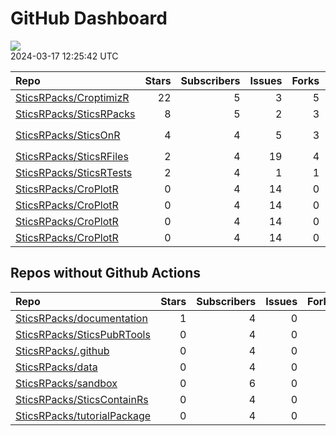 GitHub Dashboard
================

![](https://github.com/SticsRPacks/status/workflows/Render%20Status/badge.svg)  
2024-03-17 12:25:42 UTC

| Repo                                                                  | Stars | Subscribers | Issues | Forks | Status                                                                                                                                                                                                                                                                                                                                                                                                                                                      | Commit                                                                                                                                                                                          |
|:----------------------------------------------------------------------|------:|------------:|-------:|------:|:------------------------------------------------------------------------------------------------------------------------------------------------------------------------------------------------------------------------------------------------------------------------------------------------------------------------------------------------------------------------------------------------------------------------------------------------------------|:------------------------------------------------------------------------------------------------------------------------------------------------------------------------------------------------|
| [SticsRPacks/CroptimizR](https://github.com/SticsRPacks/CroptimizR)   |    22 |           5 |      3 |     5 | [![](https://github.com/SticsRPacks/CroptimizR/workflows/R-CMD-check/badge.svg)](https://github.com/SticsRPacks/CroptimizR/actions/runs/8113908736) [![](https://github.com/SticsRPacks/CroptimizR/workflows/test-coverage/badge.svg)](https://github.com/SticsRPacks/CroptimizR/actions/runs/8113908731)                                                                                                                                                   | <a href="https://github.com/SticsRPacks/CroptimizR/commit/ca6f80aabc7d28264e4d859f4893ede4fc2e5a00" title="Merge pull request #14 from SticsRPacks/Fix_constraints_use_with_sitlist">ca6f80</a> |
| [SticsRPacks/SticsRPacks](https://github.com/SticsRPacks/SticsRPacks) |     8 |           5 |      2 |     3 | [![](https://github.com/SticsRPacks/SticsRPacks/workflows/R-CMD-check/badge.svg)](https://github.com/SticsRPacks/SticsRPacks/actions/runs/8206457553)                                                                                                                                                                                                                                                                                                       | <a href="https://github.com/SticsRPacks/SticsRPacks/commit/4531b1b7bfe69aec51ee9398809bea665bc033c6" title="Merge pull request #18 from SticsRPacks/plecharpent-patch-1">4531b1</a>             |
| [SticsRPacks/SticsOnR](https://github.com/SticsRPacks/SticsOnR)       |     4 |           4 |      5 |     3 | [![](https://github.com/SticsRPacks/SticsOnR/workflows/R-CMD-check/badge.svg)](https://github.com/SticsRPacks/SticsOnR/actions/runs/8021559646) [![](https://github.com/SticsRPacks/SticsOnR/workflows/test-coverage/badge.svg)](https://github.com/SticsRPacks/SticsOnR/actions/runs/8021348286) [![](https://github.com/SticsRPacks/SticsOnR/workflows/Update%20CITATION.cff/badge.svg)](https://github.com/SticsRPacks/SticsOnR/actions/runs/8021559644) | <a href="https://github.com/SticsRPacks/SticsOnR/commit/85c3582359ae654f5e854ee3167adb0c0ddd1083" title="New release 1.2.0 (#20)">85c358</a>                                                    |
| [SticsRPacks/SticsRFiles](https://github.com/SticsRPacks/SticsRFiles) |     2 |           4 |     19 |     4 | [![](https://github.com/SticsRPacks/SticsRFiles/workflows/Update%20CITATION.cff/badge.svg)](https://github.com/SticsRPacks/SticsRFiles/actions/runs/8021720152)                                                                                                                                                                                                                                                                                             | <a href="https://github.com/SticsRPacks/SticsRFiles/commit/69e5fdde933c7d59e7baf36d824b8ba861f9155a" title="fix: is_stics_param (#62)">69e5fd</a>                                               |
| [SticsRPacks/SticsRTests](https://github.com/SticsRPacks/SticsRTests) |     2 |           4 |      1 |     1 | [![](https://github.com/SticsRPacks/SticsRTests/workflows/R-CMD-check/badge.svg)](https://github.com/SticsRPacks/SticsRTests/actions/runs/8205040291)                                                                                                                                                                                                                                                                                                       | <a href="https://github.com/SticsRPacks/SticsRTests/commit/7684ff4f1e3ae225d80300fd190aa01885de54f3" title="Update R-CMD-check.yaml">7684ff</a>                                                 |
| [SticsRPacks/CroPlotR](https://github.com/SticsRPacks/CroPlotR)       |     0 |           4 |     14 |     0 | [![](https://github.com/SticsRPacks/CroPlotR/workflows/Update%20CITATION.cff/badge.svg)](https://github.com/SticsRPacks/CroPlotR/actions/runs/7221299626)                                                                                                                                                                                                                                                                                                   | <a href="https://github.com/SticsRPacks/CroPlotR/commit/6aa8a81ba8aa9a15e50c70920e9a8cae7d935443" title="Merge pull request #33 from SticsRPacks/sbuis-patch-1">6aa8a8</a>                      |
| [SticsRPacks/CroPlotR](https://github.com/SticsRPacks/CroPlotR)       |     0 |           4 |     14 |     0 | [![](https://github.com/SticsRPacks/CroPlotR/workflows/R-CMD-check/badge.svg)](https://github.com/SticsRPacks/CroPlotR/actions/runs/7572987074) [![](https://github.com/SticsRPacks/CroPlotR/workflows/test-coverage/badge.svg)](https://github.com/SticsRPacks/CroPlotR/actions/runs/7572987073)                                                                                                                                                           | <a href="https://github.com/SticsRPacks/CroPlotR/commit/c7040244a60c19dac811104e7ff84a166a5dbe74" title="Merge pull request #36 from SticsRPacks/updatestats">c70402</a>                        |
| [SticsRPacks/CroPlotR](https://github.com/SticsRPacks/CroPlotR)       |     0 |           4 |     14 |     0 | [![](https://github.com/SticsRPacks/CroPlotR/workflows/Update%20CITATION.cff/badge.svg)](https://github.com/SticsRPacks/CroPlotR/actions/runs/7221299626)                                                                                                                                                                                                                                                                                                   | <a href="https://github.com/SticsRPacks/CroPlotR/commit/6aa8a81ba8aa9a15e50c70920e9a8cae7d935443" title="Merge pull request #33 from SticsRPacks/sbuis-patch-1">6aa8a8</a>                      |
| [SticsRPacks/CroPlotR](https://github.com/SticsRPacks/CroPlotR)       |     0 |           4 |     14 |     0 | [![](https://github.com/SticsRPacks/CroPlotR/workflows/R-CMD-check/badge.svg)](https://github.com/SticsRPacks/CroPlotR/actions/runs/7572987074) [![](https://github.com/SticsRPacks/CroPlotR/workflows/test-coverage/badge.svg)](https://github.com/SticsRPacks/CroPlotR/actions/runs/7572987073)                                                                                                                                                           | <a href="https://github.com/SticsRPacks/CroPlotR/commit/c7040244a60c19dac811104e7ff84a166a5dbe74" title="Merge pull request #36 from SticsRPacks/updatestats">c70402</a>                        |

## Repos without Github Actions

| Repo                                                                          | Stars | Subscribers | Issues | Forks |
|:------------------------------------------------------------------------------|------:|------------:|-------:|------:|
| [SticsRPacks/documentation](https://github.com/SticsRPacks/documentation)     |     1 |           4 |      0 |     0 |
| [SticsRPacks/SticsPubRTools](https://github.com/SticsRPacks/SticsPubRTools)   |     0 |           4 |      0 |     0 |
| [SticsRPacks/.github](https://github.com/SticsRPacks/.github)                 |     0 |           4 |      0 |     0 |
| [SticsRPacks/data](https://github.com/SticsRPacks/data)                       |     0 |           4 |      0 |     0 |
| [SticsRPacks/sandbox](https://github.com/SticsRPacks/sandbox)                 |     0 |           6 |      0 |     0 |
| [SticsRPacks/SticsContainRs](https://github.com/SticsRPacks/SticsContainRs)   |     0 |           4 |      0 |     0 |
| [SticsRPacks/tutorialPackage](https://github.com/SticsRPacks/tutorialPackage) |     0 |           4 |      0 |     0 |
